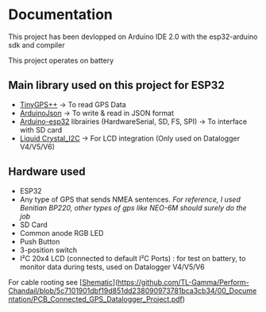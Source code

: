 # Documentation
This project has been devlopped on Arduino IDE 2.0 with the esp32-arduino sdk and compiler


This project operates on battery
## Main library used on this project for ESP32
* [TinyGPS++](https://github.com/mikalhart/TinyGPSPlus.git) -> To read GPS Data
* [ArduinoJson](https://github.com/bblanchon/ArduinoJson.git) -> To write & read in JSON format
* [Arduino-esp32](https://github.com/espressif/arduino-esp32.git) librairies (HardwareSerial, SD, FS, SPI) -> To interface with SD card
* [Liquid Crystal_I2C](https://github.com/johnrickman/LiquidCrystal_I2C.git) -> For LCD integration (Only used on Datalogger V4/V5/V6)

## Hardware used
* ESP32
* Any type of GPS that sends NMEA sentences. *For reference, I used Benitian BP220, other types of gps like NEO-6M should surely do the job*
* SD Card
* Common anode RGB LED
* Push Button
* 3-position switch
* I²C 20x4 LCD (connected to default I²C Ports) : for test on battery, to monitor data during tests, used on Datalogger V4/V5/V6


For cable rooting see [[Shematic](00_Documentation/PCB_Connected_GPS_Datalogger_Project.pdf)](https://github.com/TL-Gamma/Perform-Chandail/blob/5c7101901dbf19d851dd238090973781bca3cb34/00_Documentation/PCB_Connected_GPS_Datalogger_Project.pdf)
